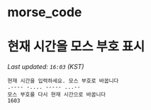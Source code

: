 # morse_code
# 현재 시간을 모스 부호 표시
<!-- MORSE_TIME_START -->
_Last updated: `16:03` (KST)_

```
현재 시간을 입력하세요. 모스 부호로 바꿉니다
.---- -.... ----- ...--
모스 부호를 다시 현재 시간으로 바꿉니다
1603
```
<!-- MORSE_TIME_END -->
